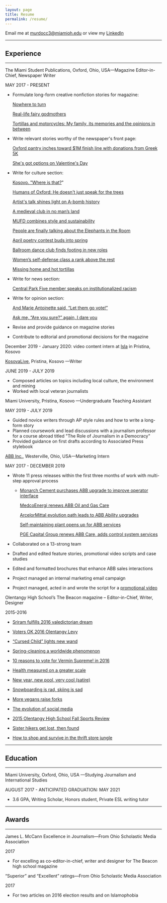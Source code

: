 ```yaml
---
layout: page
title: Resume
permalink: /resume/
---
```

Email me at [murdocc3@miamioh.edu](mailto:murdocc3@miamioh.edu) or view my [LinkedIn](http://www.linkedin.com/in/chloe-m-275197133)


- - -

## Experience

- - -



The Miami Student Publications, Oxford, Ohio, USA—Magazine Editor-in-Chief, Newspaper Writer

MAY 2017 - PRESENT

* Formulate long-form creative nonfiction stories for magazine:

  [Nowhere to turn](http://magazine.miamistudent.net/nowhere-to-turn/)

  [Real-life fairy godmothers](http://magazine.miamistudent.net/real-life-fairy-godmothers/)

  [Tortillas and motorcycles: My family, its memories and the opinions in between](http://magazine.miamistudent.net/tortillas-and-motorcycles-my-family-its-memories-and-the-opinions-in-between/)
* Write relevant stories worthy of the newspaper's front page:

  [Oxford pantry inches toward $1M finish line with donations from Greek 5K](https://chloemurdock.com/2019/10/22/oxford-pantry-inches-toward-1m-finish-line-with-donations-from-greek-5k/)

  [She's got options on Valentine's Day](https://www.miamistudent.net/article/2019/02/shes-got-options-on-valentines-day)
* Write for culture section:

  [Kosovo. "Where is that?](https://www.miamistudent.net/article/2019/08/discovering-kosovo-great-coffee-better-people-and-a-tangled-history)"

  [Humans of Oxford: He doesn't just speak for the trees](https://www.miamistudent.net/article/2019/10/humans-of-oxford-he-doesnt-just-speak-for-the-trees?ct=content_open&cv=cbox_featured)

  [Artist's talk shines light on A-bomb history](https://www.miamistudent.net/article/2019/09/artists-talk-shines-light-on-a-bomb-history?ct=content_open&cv=cbox_latest)

  [A medieval club in no man’s land](https://miamistudent.net/a-medieval-club-in-no-mans-land/)

  [MUFD combines style and sustainability](https://miamistudent.net/mufd-combines-style-and-sustainability/)

  [People are finally talking about the Elephants in the Room](https://miamistudent.net/people-are-finally-talking-about-the-elephants-in-the-room/)

  [April poetry contest buds into spring](https://miamistudent.net/april-poetry-contest-buds-into-spring/)

  [Ballroom dance club finds footing in new roles](https://miamistudent.net/ballroom-dance-club-finds-footing-in-new-roles/)

  [Women’s self-defense class a rank above the rest](https://miamistudent.net/womens-self-defense-class-a-rank-above-the-rest/)

  [Missing home and hot tortillas](https://miamistudent.net/first-year-shock/)
* Write for news section:

  [Central Park Five member speaks on institutionalized racism](https://miamistudent.net/central-park-five-member-speaks-on-institutionalized-racism/)
* Write for opinion section:

  [And Marie Antoinette said, “Let them go vote!”](https://miamistudent.net/and-marie-antoinette-said-let-them-go-vote/)

  [Ask me, “Are you sure?” again, I dare you](https://miamistudent.net/ask-me-are-you-sure-again-i-dare-you/)
* Revise and provide guidance on magazine stories
* Contribute to editorial and promotional decisions for the magazine

December 2019 - January 2020: video content intern at [Isla](https://www.isla-serve.org/) in Pristina, Kosovo

[KosovaLive](https://www.kosovalive360.com//?s=Chloe+Murdock), Pristina, Kosovo —Writer

JUNE 2019 - JULY 2019

* Composed articles on topics including local culture, the environment and mining
* Worked with local veteran journalists

Miami University, Pristina, Kosovo —Undergraduate Teaching Assistant

MAY 2019 - JULY 2019

* Guided novice writers through AP style rules and how to write a long-form story
* Planned coursework and lead discussions with a journalism professor for a course abroad titled "The Role of Journalism in a Democracy"
* Provided guidance on first drafts according to Associated Press stylebook

[ABB Inc.](http://www.abb.com/), Westerville, Ohio, USA—Marketing Intern

MAY 2017 - DECEMBER 2019

* Wrote 11 press releases within the first three months of work with multi-step approval process



  * [Monarch Cement purchases ABB upgrade to improve operator interface](http://www.abb.com/cawp/seitp202/41e785445f004da8c1258154006c22c3.aspx)

    [MedcoEnergi renews ABB Oil and Gas Care](http://medcoenergi%20renews%20abb%20oil%20and%20gas%20care/)

    [ArcelorMittal evolution path leads to ABB Ability upgrades](http://www.abb.co.in/cawp/seitp202/3f90f076010a97a6c125818600649f83.aspx)

    [Self-maintaining plant opens up for ABB services](http://www.abb.com/cawp/seitp202/fc80eb99040d282bc12582ab0063d059.aspx)

    [PGE Capital Group renews ABB Care, adds control system services](https://new.abb.com/news/detail/5887/pge-capital-group-renews-abb-care-adds-control-systems-services)
* Collaborated on a 13-strong team
* Drafted and edited feature stories, promotional video scripts and case studies
* Edited and formatted brochures that enhance ABB sales interactions
* Project managed an internal marketing email campaign
* Project managed, acted in and wrote the script for a [promotional video](https://www.dropbox.com/s/ut79jmyeimx9tou/ServiceSells%20FINAL%20High%20Quality.mp4?dl=0)

Olentangy High School’s The Beacon magazine – Editor-in-Chief, Writer, Designer

2015-2016 

* [Sriram fulfills 2016 valedictorian dream](https://chloemurdock.github.io/2016/05/01/Sriram-fulfills-2016-validictorian-dream/)


* [Voters OK 2016 Olentangy Levy](https://chloemurdock.github.io/2016/05/01/Voters-ok-olentangy-levy/)
* [“Cursed Child” lights new wand](https://chloemurdock.github.io/2016/03/01/cursed-child-lights/)
* [Spring-cleaning a worldwide phenomenon](https://chloemurdock.github.io/2016/03/01/spring-cleaning-a-worldwide-phenomenon/)
* [10 reasons to vote for Vermin Supreme! in 2016](https://chloemurdock.github.io/2016/02/01/10-Reasons-to-vote-for-Vermin-Supreme/)
* [Health measured on a greater scale](https://chloemurdock.github.io/2016/01/01/Health-measured-on-a-greater-scale/)
* [New year, new pool, very cool (satire)](https://chloemurdock.github.io/2016/01/01/New-year-new-pool-very-coolmd/)
* [Snowboarding is rad, skiing is sad](https://chloemurdock.github.io/2015/12/01/Snowboarding-is-rad-skiing-is-sad/)
* [More vegans raise forks](https://chloemurdock.github.io/2015/12/01/more-vegans-raise-forks/)
* [The evolution of social media](https://chloemurdock.github.io/2015/10/01/The-evolution-of-social-media/)
* [2015 Olentangy High School Fall Sports Review](https://chloemurdock.github.io/2015/09/01/Olentangy-HS-fall-sports-review/)
* [Sister hikers get lost, then found](https://chloemurdock.github.io/2015/09/01/sister-hikers-get-lost/)
* [How to shop and survive in the thrift store jungle](https://chloemurdock.github.io/2015/10/01/How-to-shop-and-survive-in-the-thrift-store-jungle/)


- - -

## Education

- - -



Miami University, Oxford, Ohio, USA —Studying Journalism and International Studies

AUGUST 2017 - ANTICIPATED GRADUATION: MAY 2021

* 3.6 GPA, Writing Scholar, Honors student, Private ESL writing tutor


- - -

## Awards

- - -



James L. McCann Excellence in Journalism—From Ohio Scholastic Media Association

2017

* For excelling as co-editor-in-chief, writer and designer for The Beacon high school magazine



“Superior” and “Excellent” ratings—From Ohio Scholastic Media Association

2017

* For two articles on 2016 election results and on Islamophobia